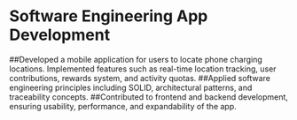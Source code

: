 # Software Engineering App Development

##Developed a mobile application for users to locate phone charging locations. Implemented
features such as real-time location tracking, user contributions, rewards system, and activity
quotas.
##Applied software engineering principles including SOLID, architectural patterns, and traceability
concepts.
##Contributed to frontend and backend development, ensuring usability, performance, and
expandability of the app.
